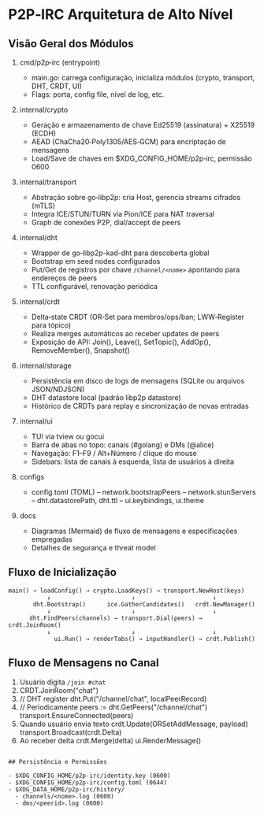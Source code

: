 # P2P‑IRC Arquitetura de Alto Nível

## Visão Geral dos Módulos

1. cmd/p2p‑irc (entrypoint)
   - main.go: carrega configuração, inicializa módulos (crypto, transport, DHT, CRDT, UI)
   - Flags: porta, config file, nível de log, etc.

2. internal/crypto
   - Geração e armazenamento de chave Ed25519 (assinatura) + X25519 (ECDH)
   - AEAD (ChaCha20‑Poly1305/AES‑GCM) para encriptação de mensagens
   - Load/Save de chaves em $XDG_CONFIG_HOME/p2p‑irc, permissão 0600

3. internal/transport
   - Abstração sobre go‑libp2p: cria Host, gerencia streams cifrados (mTLS)
   - Integra ICE/STUN/TURN via Pion/ICE para NAT traversal
   - Graph de conexões P2P, dial/accept de peers

4. internal/dht
   - Wrapper de go‑libp2p-kad-dht para descoberta global
   - Bootstrap em seed nodes configurados
   - Put/Get de registros por chave `/channel/<nome>` apontando para endereços de peers
   - TTL configurável, renovação periódica

5. internal/crdt
   - Delta‑state CRDT (OR‑Set para membros/ops/ban; LWW‑Register para tópico)
   - Realiza merges automáticos ao receber updates de peers
   - Exposição de API: Join(), Leave(), SetTopic(), AddOp(), RemoveMember(), Snapshot()

6. internal/storage
   - Persistência em disco de logs de mensagens (SQLite ou arquivos JSON/NDJSON)
   - DHT datastore local (padrão libp2p datastore)
   - Histórico de CRDTs para replay e sincronização de novas entradas

7. internal/ui
   - TUI via tview ou gocui
   - Barra de abas no topo: canais (#golang) e DMs (@alice)
   - Navegação: F1–F9 / Alt+Número / clique do mouse
   - Sidebars: lista de canais à esquerda, lista de usuários à direita

8. configs
   - config.toml (TOML)
     – network.bootstrapPeers
     – network.stunServers
     – dht.datastorePath, dht.ttl
     – ui.keybindings, ui.theme

9. docs
   - Diagramas (Mermaid) de fluxo de mensagens e especificações empregadas
   - Detalhes de segurança e threat model

## Fluxo de Inicialização

```
main() → loadConfig() → crypto.LoadKeys() → transport.NewHost(keys)
           ↓                       ↓                      ↓
       dht.Bootstrap()      ice.GatherCandidates()   crdt.NewManager()
           ↓                       ↓                      ↓
      dht.FindPeers(channels) → transport.Dial(peers) → crdt.JoinRoom()
           ↓                       ↓                      ↓
             ui.Run() → renderTabs() → inputHandler() → crdt.Publish()
```

## Fluxo de Mensagens no Canal

1. Usuário digita `/join #chat`
2. CRDT.JoinRoom("chat")
3. // DHT register
   dht.Put("/channel/chat", localPeerRecord)
4. // Periodicamente
   peers := dht.GetPeers("/channel/chat")
   transport.EnsureConnected(peers)
5. Quando usuário envia texto
   crdt.Update(ORSetAddMessage, payload)
   transport.Broadcast(crdt.Delta)
6. Ao receber delta
   crdt.Merge(delta)
   ui.RenderMessage()
```

## Persistência e Permissões

- $XDG_CONFIG_HOME/p2p‑irc/identity.key (0600)
- $XDG_CONFIG_HOME/p2p‑irc/config.toml (0644)
- $XDG_DATA_HOME/p2p‑irc/history/
  - channels/<nome>.log (0600)
  - dms/<peerid>.log (0600)
